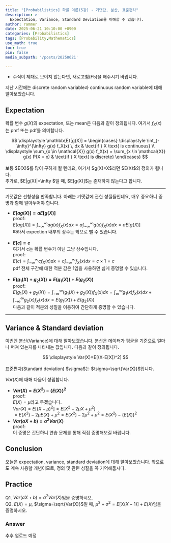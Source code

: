 ```yaml
---
title: "[Probabilistics] 확률 이론(5강) - 기댓값, 분산, 표준편차"
description: >-
  Expectation, Variance, Standard Deviation을 이해할 수 있습니다.
author: rammer
date: 2025-06-21 10:10:00 +0900
categories: [Probabilistics]
tags: [Probability,Mathematics]
use_math: true
toc: true
pin: false
media_subpath: '/posts/20250621'

---
```

  * 수식이 제대로 보이지 않는다면, 새로고침(F5)을 해주시기 바랍니다.  
  
  
 지난 시간에는 discrete random variable과 continuous random variable에 대해 알아보았습니다.


## **Expectation**
확률 변수 $g(X)$의 expectation, 또는 mean은 다음과 같이 정의됩니다. 여기서 $f_X(x)$는 pmf 또는 pdf를 의미합니다.<br>
<div align="center">
$$
\displaystyle
\mathbb{E}[g(X)] = 
\begin{cases}
\displaystyle \int_{-\infty}^{\infty} g(x) f_X(x) \, dx & \text{if } X \text{ is continuous} \\
\displaystyle \sum_{x \in \mathcal{X}} g(x) f_X(x) = \sum_{x \in \mathcal{X}} g(x) P(X = x) & \text{if } X \text{ is discrete}
\end{cases}
$$
</div>
<br>
보통 $E(X)$를 많이 구하게 될 텐데요, 여기서 $g(X)=X$라면 $E(X)$의 정의가 됩니다.<br>
추가로, $E|g(X)|=\infty $일 때, $E[g(X)]$는 존재하지 않는다고 합니다.<br>

---

기댓값은 선형성을 만족합니다. 아래는 기댓값에 관한 성질들인데요, 매우 중요하니 증명과 함께 알아두어야 합니다.<br>

 * __$E[ag(X)]=aE[g(X)]$__   
proof:<br>
$E[ag(X)]=\int_{-\infty }^{\infty }ag(x)f_X(x)dx=a\int_{-\infty }^{\infty }g(x)f_X(x)dx=aE[g(X)]$<br>
따라서 expection 내부의 상수는 밖으로 뺄 수 있습니다.<br><br>
 * __$E[c]=c$__  
여기서 c는 확률 변수가 아닌 그냥 상수입니다.<br>
proof:<br>
$E(c)=\int_{-\infty }^{\infty}cf_X(x)dx=c\int_{-\infty}^{\infty}f_X(x)dx=c\times 1=c$  
pdf 전체 구간에 대한 적분 값은 1임을 사용하면 쉽게 증명할 수 있습니다.<br><br>
 * __$E(g_1(X)+g_2(X))=E(g_1(X))+E(g_2(X))$__  
proof:<br>
$E(g_1(X)+g_2(X))=\int_{-\infty}^{\infty}(g_1(X)+g_2(X))f_X(x)dx=\int_{\infty}^{\infty}g_1(x)f_X(x)dx+\int_{-\infty}^{\infty}g_2(x)f_X(x)dx=E(g_1(X))+E(g_2(X))$   
다음과 같이 적분의 성질을 이용하여 간단하게 증명할 수 있습니다.

---

## **Variance & Standard deviation**  
이번엔 분산(Variance)에 대해 알아보겠습니다. 분산은 데이터가 평균을 기준으로 얼마나 퍼져 있는지를 나타내는 값입니다. 다음과 같이 정의됩니다. <br>
<div align="center">
$$
\displaystyle
Var(X)=E[(X-E[X])^2]
$$
</div>
<br>
표준편차(Standard deviation) $\sigma$는 $\sigma=\sqrt{Var(X)}$입니다.<br>

$Var(X)$에 대해 다음이 성립합니다.  
 * __$Var(X)=E(X^2)-\{E(X)\}^2$__  
proof:  
$E(X)=\mu$라고 두겠습니다.<br>
$Var(X)=E[(X-\mu)^2]=E[X^2-2\mu X+\mu^2]$<br>
$=E(X^2)-2\mu E(X)+\mu^2=E(X^2)-2\mu^2+\mu^2=E(X^2)-\{E(X)\}^2$<br>
 * __$Var(aX+b)=a^2Var(X)$__  
proof:  
이 증명은 간단하니 연습 문제를 통해 직접 증명해보길 바랍니다.<br>

## **Conclusion**
오늘은 expectation, variance, standard deviation에 대해 알아보았습니다. 앞으로도 계속 사용할 개념이므로, 정의 및 관련 성질을 꼭 기억해둡시다.<br>
## **Practice** 
Q1. $Var(aX+b)=a^2Var(X)$임을 증명하시오.  
Q2. $E(X)=\mu$, $\sigma=\sqrt{Var(X)}$일 때, $\mu^2+\sigma^2=E[X(X-1)]+E(X)$임을 증명하시오.  

### Answer 
추후 업로드 예정







